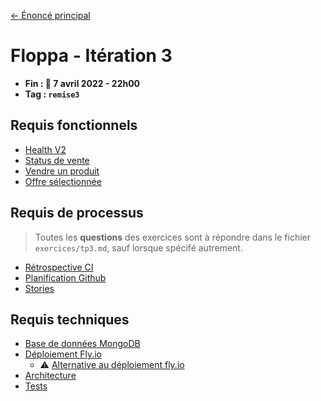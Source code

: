 [← Énoncé principal](https://github.com/glo2003/H23-enonce)

# Floppa - Itération 3

- **Fin : 📅 7 avril 2022 - 22h00**
- **Tag : `remise3`**

## Requis fonctionnels

- [Health V2](./features/health-v2.md)
- [Status de vente](./features/sale-status.md)
- [Vendre un produit](./features/sell-product.md)
- [Offre sélectionnée](./features/selected-offer.md)

## Requis de processus

> Toutes les **questions** des exercices sont à répondre dans le fichier `exercices/tp3.md`, sauf lorsque spécifé autrement.

- [Rétrospective CI](./process/retro.md)
- [Planification Github](./process/github.md)
- [Stories](./process/stories.md)

## Requis techniques

- [Base de données MongoDB](./code/db.md)
- [Déploiement Fly.io](./code/deploy.md)
  - :warning: [Alternative au déploiement fly.io](./code/deploy-alt.md)
- [Architecture](./code/architecture.md)
- [Tests](./code/tests.md)

